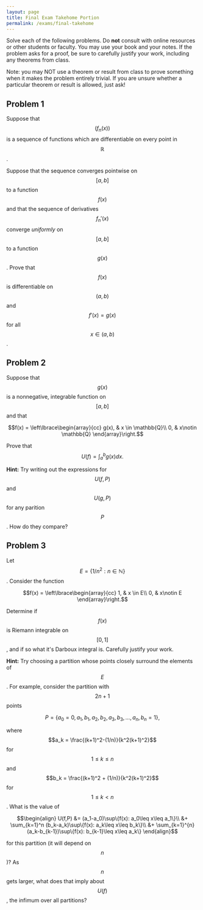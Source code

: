 ```yaml
---
layout: page
title: Final Exam Takehome Portion
permalink: /exams/final-takehome
---
```


Solve each of the following problems.
Do **not** consult with online resources or other students or faculty.
You may use your book and your notes.
If the problem asks for a proof, be sure to carefully justify your work, including any theorems from class.

Note: you may NOT use a theorem or result from class to prove something when it makes the problem entirely trivial.  If you are unsure whether a particular theorem or result is allowed, just ask!

## Problem 1

Suppose that $$(f_n(x))$$ is a sequence of functions which are differentiable on every point in $$\mathbb{R}$$.

Suppose that the sequence converges pointwise on $$[a,b]$$ to a function $$f(x)$$ and that the sequence of derivatives $$f_n'(x)$$ converge *uniformly* on $$[a,b]$$ to a function $$g(x)$$. Prove that $$f(x)$$ is differentiable on $$(a,b)$$ and $$f'(x) = g(x)$$ for all $$x\in (a,b)$$.


## Problem 2

Suppose that $$g(x)$$ is a nonnegative, integrable function on $$[a,b]$$ and that

$$f(x) = \left\lbrace\begin{array}{cc}
g(x), & x \in \mathbb{Q}\\
0, & x\notin \mathbb{Q}
\end{array}\right.$$

Prove that $$U(f) = \int_a^b g(x)dx.$$

**Hint:** Try writing out the expressions for $$U(f,P)$$ and $$U(g,P)$$ for any parition $$P$$.  How do they compare?

## Problem 3

Let $$E = \{1/n^2: n\in\mathbb{N}\}$$.  Consider the function

$$f(x) = \left\lbrace\begin{array}{cc}
1, & x \in E\\
0, & x\notin E
\end{array}\right.$$

Determine if $$f(x)$$ is Riemann integrable on $$[0,1]$$, and if so what it's Darboux integral is.
Carefully justify your work.

**Hint:** Try choosing a partition whose points closely surround the elements of $$E$$.
For example, consider the partition with $$2n+1$$ points

$$P = \{a_0=0,a_1,b_1,a_2,b_2,a_3,b_3,\dots,a_n,b_n=1\},$$

where $$a_k = \frac{(k+1)^2-(1/n)}{k^2(k+1)^2}$$ for $$1\leq k \leq n$$ and $$b_k = \frac{(k+1)^2 + (1/n)}{k^2(k+1)^2}$$ for $$1\leq k < n$$.
What is the value of 

$$\begin{align}
U(f,P)
&= (a_1-a_0)\sup\{f(x): a_0\leq x\leq a_1\}\\
&+ \sum_{k=1}^n (b_k-a_k)\sup\{f(x): a_k\leq x\leq b_k\}\\
&+ \sum_{k=1}^{n} (a_k-b_{k-1})\sup\{f(x): b_{k-1}\leq x\leq a_k\}
\end{align}$$

for this partition (it will depend on $$n$$)?  As $$n$$ gets larger, what does that imply about $$U(f)$$, the infimum over all partitions? 

